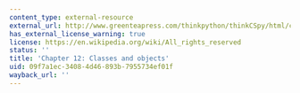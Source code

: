 ```yaml
---
content_type: external-resource
external_url: http://www.greenteapress.com/thinkpython/thinkCSpy/html/chap12.html
has_external_license_warning: true
license: https://en.wikipedia.org/wiki/All_rights_reserved
status: ''
title: 'Chapter 12: Classes and objects'
uid: 09f7a1ec-3408-4d46-893b-7955734ef01f
wayback_url: ''
---
```

